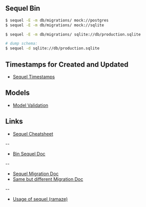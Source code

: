 
## Sequel Bin


``` bash
$ sequel -E -m db/migrations/ mock://postgres
$ sequel -E -m db/migrations/ mock://sqlite

$ sequel -E -m db/migrations/ sqlite://db/production.sqlite

# dump schema:
$ sequel -d sqlite://db/production.sqlite
```
## Timestamps for Created and Updated

* [Sequel Timestamps](http://sequel.jeremyevans.net/rdoc-plugins/classes/Sequel/Plugins/Timestamps.html)


## Models

* [Model Validation](http://sequel.jeremyevans.net/rdoc/files/doc/validations_rdoc.html)





## Links

* [Sequel Cheatsheet](http://sequel.jeremyevans.net/rdoc/files/doc/cheat_sheet_rdoc.html)

--
* [Bin Sequel Doc](https://github.com/jeremyevans/sequel/blob/master/doc/bin_sequel.rdoc)

--

* [Sequel Migration Doc](https://github.com/jeremyevans/sequel/blob/master/doc/migration.rdoc)
* [Same but different Migration Doc](http://sequel.jeremyevans.net/rdoc/files/doc/migration_rdoc.html)

--

* [Usage of sequel (ramaze)](https://github.com/Ramaze/ramaze/wiki/Setting-up-sequel-sqlite3)